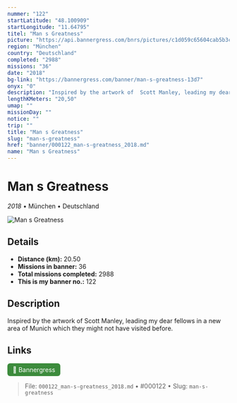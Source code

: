 ```yaml
---
nummer: "122"
startLatitude: "48.100909"
startLongitude: "11.64795"
titel: "Man s Greatness"
picture: "https://api.bannergress.com/bnrs/pictures/c1d059c65604cab5b3cfc53523d2005c"
region: "München"
country: "Deutschland"
completed: "2988"
missions: "36"
date: "2018"
bg-link: "https://bannergress.com/banner/man-s-greatness-13d7"
onyx: "0"
description: "Inspired by the artwork of  Scott Manley, leading my dear fellows in a new area of Munich which they might not have visited before."
lengthKMeters: "20,50"
umap: ""
missionDay: ""
notice: ""
trip: ""
title: "Man s Greatness"
slug: "man-s-greatness"
href: "banner/000122_man-s-greatness_2018.md"
name: "Man s Greatness"
---
```

# Man s Greatness

*2018* • München • Deutschland

![Man s Greatness](https://api.bannergress.com/bnrs/pictures/c1d059c65604cab5b3cfc53523d2005c)



## Details
- **Distance (km):** 20.50
- **Missions in banner:** 36
- **Total missions completed:** 2988
- **This is my banner no.:** 122



## Description
Inspired by the artwork of  Scott Manley, leading my dear fellows in a new area of Munich which they might not have visited before.



## Links
<a href="https://bannergress.com/banner/man-s-greatness-13d7" target="_blank" style="display:inline-block;margin-right:8px;padding:6px 12px;background:#3c8b3c;color:#fff;text-decoration:none;border-radius:6px;">🔗 Bannergress</a>



> File: `000122_man-s-greatness_2018.md`
> • #000122
> • Slug: `man-s-greatness`
